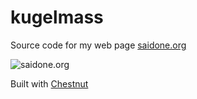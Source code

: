 # kugelmass

Source code for my web page [saidone.org](http://saidone.org)

![saidone.org](https://i.postimg.cc/BvCSfgNw/kugelmass.png "saidone.org")

Built with [Chestnut](https://github.com/plexus/chestnut)

